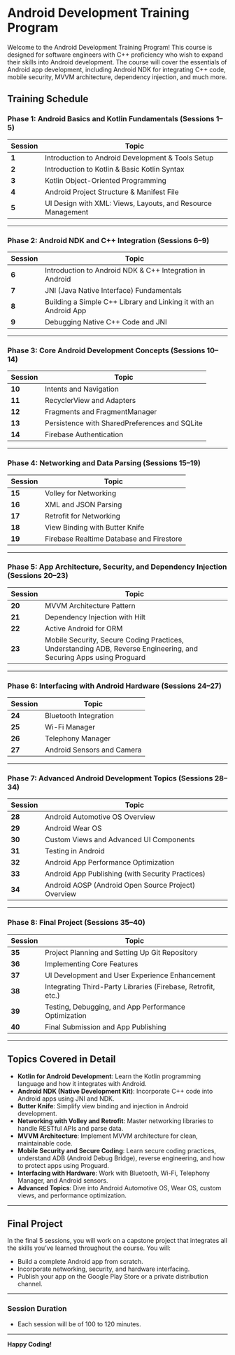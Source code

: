# Android Development Training Program

Welcome to the Android Development Training Program! This course is designed for software engineers with C++ proficiency who wish to expand their skills into Android development. The course will cover the essentials of Android app development, including Android NDK for integrating C++ code, mobile security, MVVM architecture, dependency injection, and much more.

## **Training Schedule**

### **Phase 1: Android Basics and Kotlin Fundamentals (Sessions 1–5)**

| **Session** | **Topic**                                                                 |
|-------------|---------------------------------------------------------------------------|
| **1**       | Introduction to Android Development & Tools Setup                         |
| **2**       | Introduction to Kotlin & Basic Kotlin Syntax                              |
| **3**       | Kotlin Object-Oriented Programming                                        |
| **4**       | Android Project Structure & Manifest File                                 |
| **5**       | UI Design with XML: Views, Layouts, and Resource Management               |

---

### **Phase 2: Android NDK and C++ Integration (Sessions 6–9)**

| **Session** | **Topic**                                                                 |
|-------------|---------------------------------------------------------------------------|
| **6**       | Introduction to Android NDK & C++ Integration in Android                  |
| **7**       | JNI (Java Native Interface) Fundamentals                                  |
| **8**       | Building a Simple C++ Library and Linking it with an Android App          |
| **9**       | Debugging Native C++ Code and JNI                                        |

---

### **Phase 3: Core Android Development Concepts (Sessions 10–14)**

| **Session** | **Topic**                                                                 |
|-------------|---------------------------------------------------------------------------|
| **10**      | Intents and Navigation                                                    |
| **11**      | RecyclerView and Adapters                                                 |
| **12**      | Fragments and FragmentManager                                             |
| **13**      | Persistence with SharedPreferences and SQLite                             |
| **14**      | Firebase Authentication                                                   |

---

### **Phase 4: Networking and Data Parsing (Sessions 15–19)**

| **Session** | **Topic**                                                                 |
|-------------|---------------------------------------------------------------------------|
| **15**      | Volley for Networking                                                     |
| **16**      | XML and JSON Parsing                                                      |
| **17**      | Retrofit for Networking                                                   |
| **18**      | View Binding with Butter Knife                                            |
| **19**      | Firebase Realtime Database and Firestore                                  |

---

### **Phase 5: App Architecture, Security, and Dependency Injection (Sessions 20–23)**

| **Session** | **Topic**                                                                 |
|-------------|---------------------------------------------------------------------------|
| **20**      | MVVM Architecture Pattern                                                 |
| **21**      | Dependency Injection with Hilt                                            |
| **22**      | Active Android for ORM                                                    |
| **23**      | Mobile Security, Secure Coding Practices, Understanding ADB, Reverse Engineering, and Securing Apps using Proguard |

---

### **Phase 6: Interfacing with Android Hardware (Sessions 24–27)**

| **Session** | **Topic**                                                                 |
|-------------|---------------------------------------------------------------------------|
| **24**      | Bluetooth Integration                                                     |
| **25**      | Wi-Fi Manager                                                             |
| **26**      | Telephony Manager                                                         |
| **27**      | Android Sensors and Camera                                                |

---

### **Phase 7: Advanced Android Development Topics (Sessions 28–34)**

| **Session** | **Topic**                                                                 |
|-------------|---------------------------------------------------------------------------|
| **28**      | Android Automotive OS Overview                                            |
| **29**      | Android Wear OS                                                           |
| **30**      | Custom Views and Advanced UI Components                                   |
| **31**      | Testing in Android                                                        |
| **32**      | Android App Performance Optimization                                      |
| **33**      | Android App Publishing (with Security Practices)                          |
| **34**      | Android AOSP (Android Open Source Project) Overview                       |

---

### **Phase 8: Final Project (Sessions 35–40)**

| **Session** | **Topic**                                                                 |
|-------------|---------------------------------------------------------------------------|
| **35**      | Project Planning and Setting Up Git Repository                            |
| **36**      | Implementing Core Features                                                |
| **37**      | UI Development and User Experience Enhancement                            |
| **38**      | Integrating Third-Party Libraries (Firebase, Retrofit, etc.)              |
| **39**      | Testing, Debugging, and App Performance Optimization                      |
| **40**      | Final Submission and App Publishing                                       |

---

## **Topics Covered in Detail**

- **Kotlin for Android Development**: Learn the Kotlin programming language and how it integrates with Android.
- **Android NDK (Native Development Kit)**: Incorporate C++ code into Android apps using JNI and NDK.
- **Butter Knife**: Simplify view binding and injection in Android development.
- **Networking with Volley and Retrofit**: Master networking libraries to handle RESTful APIs and parse data.
- **MVVM Architecture**: Implement MVVM architecture for clean, maintainable code.
- **Mobile Security and Secure Coding**: Learn secure coding practices, understand ADB (Android Debug Bridge), reverse engineering, and how to protect apps using Proguard.
- **Interfacing with Hardware**: Work with Bluetooth, Wi-Fi, Telephony Manager, and Android sensors.
- **Advanced Topics**: Dive into Android Automotive OS, Wear OS, custom views, and performance optimization.

---

## **Final Project**

In the final 5 sessions, you will work on a capstone project that integrates all the skills you’ve learned throughout the course. You will:
- Build a complete Android app from scratch.
- Incorporate networking, security, and hardware interfacing.
- Publish your app on the Google Play Store or a private distribution channel.

---

### **Session Duration**

- Each session will be of 100 to 120 minutes.

---

**Happy Coding!**

